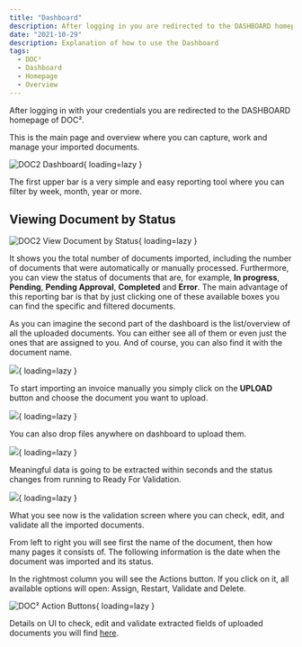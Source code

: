 ```yaml
---
title: "Dashboard"
description: After logging in you are redirected to the DASHBOARD homepage of DOC². This is the main page and overview where you can manage the imported documents.
date: "2021-10-29"
description: Explanation of how to use the Dashboard
tags:
  - DOC²
  - Dashboard
  - Homepage
  - Overview
---
```


After logging in with your credentials you are redirected to the DASHBOARD homepage of DOC².

This is the main page and overview where you can capture, work and manage your imported documents.

![DOC2 Dashboard](/_images/doc2/DOC2_Dashboard_1.png){ loading=lazy }

The first upper bar is a very simple and easy reporting tool where you can filter by week, month, year or more.

## **Viewing Document by Status**

![DOC2 View Document by Status](/_images/doc2/DOC2_Dashboard_2.png){ loading=lazy }

It shows you the total number of documents imported, including the number of documents that were automatically or manually processed. Furthermore, you can view the status of documents that are, for example, **In progress**, **Pending**, **Pending Approval**, **Completed** and **Error**. The main advantage of this reporting bar is that by just clicking one of these available boxes you can find the specific and filtered documents.

As you can imagine the second part of the dashboard is the list/overview of all the uploaded documents. You can either see all of them or even just the ones that are assigned to you. And of course, you can also find it with the document name.

![](/_images/doc2/DOC2_Dashboard_3.png){ loading=lazy }

To start importing an invoice manually you simply click on the **UPLOAD** button and choose the document you want to upload.

![](/_images/doc2/DOC2_Dashboard_4.png){ loading=lazy }

You can also drop files anywhere on dashboard to upload them.

![](/_images/doc2/DOC2_Dashboard_5.png){ loading=lazy }

Meaningful data is going to be extracted within seconds and the status changes from running to Ready For Validation.

![](/_images/doc2/DOC2_Dashboard_1.png){ loading=lazy }

What you see now is the validation screen where you can check, edit, and validate all the imported documents.

From left to right you will see first the name of the document, then how many pages it consists of. The following information is the date when the document was imported and its status.

In the rightmost column you will see the Actions button. If you click on it, all available options will open: Assign, Restart, Validate and Delete.

![DOC² Action Buttons](/_images/doc2/DOC²_Dashboard_Document_Actions.gif){ loading=lazy }

Details on UI to check, edit and validate extracted fields of uploaded documents you will find [here](/doc2/document-validation/).
